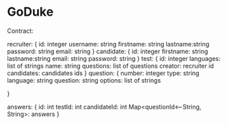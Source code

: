 # GoDuke

Contract:

recruiter:
{
    id: integer
    username: string
    firstname: string
    lastname:string
    password: string
    email: string
}
candidate:
{
    id: integer
    firstname: string
    lastname:string
    email: string
    password: string
}
test:
{
    id: integer
    languages: list of strings
    name: string
    questions: list of questions
    creator: recruiter id
    candidates: candidates ids
}
question:
{
    number: integer
    type: string
    language: string 
    question: string
    options: list of strings
    
}


answers:
{
    id: int
    testId: int
    candidateId: int
    Map<questionId<--String, String>: answers
}
